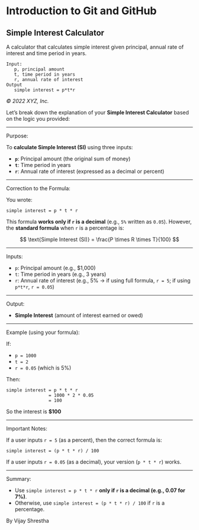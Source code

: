 # Introduction to Git and GitHub

## Simple Interest Calculator

A calculator that calculates simple interest given principal, annual rate of interest and time period in years.

```
Input:
   p, principal amount
   t, time period in years
   r, annual rate of interest
Output
   simple interest = p*t*r
```

_© 2022 XYZ, Inc._



Let’s break down the explanation of your **Simple Interest Calculator** based on the logic you provided:

---

Purpose:

To **calculate Simple Interest (SI)** using three inputs:

* **`p`**: Principal amount (the original sum of money)
* **`t`**: Time period in years
* **`r`**: Annual rate of interest (expressed as a decimal or percent)

---

Correction to the Formula:

You wrote:

```
simple interest = p * t * r
```

This formula **works only if `r` is a decimal** (e.g., `5%` written as `0.05`).
However, the **standard formula** when `r` is a percentage is:

$$
\text{Simple Interest (SI)} = \frac{P \times R \times T}{100}
$$

---

Inputs:

* `p`: Principal amount (e.g., \$1,000)
* `t`: Time period in years (e.g., 3 years)
* `r`: Annual rate of interest (e.g., 5% → if using full formula, `r = 5`; if using `p*t*r`, `r = 0.05`)

---

Output:

* **Simple Interest** (amount of interest earned or owed)

---

Example (using your formula):

If:

* `p = 1000`
* `t = 2`
* `r = 0.05` (which is 5%)

Then:

```text
simple interest = p * t * r
                = 1000 * 2 * 0.05
                = 100
```

So the interest is **\$100**

---

Important Notes:

If a user inputs `r = 5` (as a percent), then the correct formula is:

```text
simple interest = (p * t * r) / 100
```

If a user inputs `r = 0.05` (as a decimal), your version (`p * t * r`) works.

---

Summary:

* Use `simple interest = p * t * r` **only if `r` is a decimal (e.g., 0.07 for 7%)**.
* Otherwise, use `simple interest = (p * t * r) / 100` if `r` is a percentage.

By Vijay Shrestha

